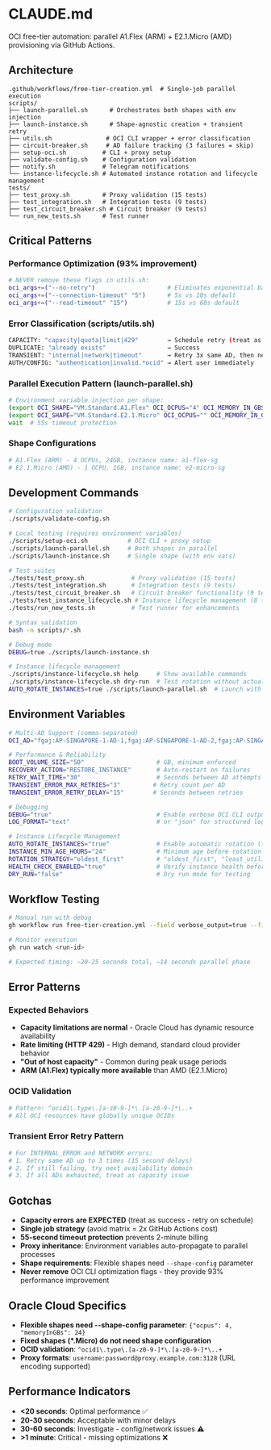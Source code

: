 # CLAUDE.md

OCI free-tier automation: parallel A1.Flex (ARM) + E2.1.Micro (AMD) provisioning via GitHub Actions.

## Architecture

```text
.github/workflows/free-tier-creation.yml  # Single-job parallel execution
scripts/
├── launch-parallel.sh      # Orchestrates both shapes with env injection
├── launch-instance.sh      # Shape-agnostic creation + transient retry
├── utils.sh               # OCI CLI wrapper + error classification
├── circuit-breaker.sh     # AD failure tracking (3 failures = skip)
├── setup-oci.sh          # CLI + proxy setup
├── validate-config.sh    # Configuration validation
├── notify.sh             # Telegram notifications
└── instance-lifecycle.sh # Automated instance rotation and lifecycle management
tests/
├── test_proxy.sh         # Proxy validation (15 tests)
├── test_integration.sh   # Integration tests (9 tests)
├── test_circuit_breaker.sh # Circuit breaker (9 tests)
└── run_new_tests.sh      # Test runner
```

## Critical Patterns

### Performance Optimization (93% improvement)
```bash
# NEVER remove these flags in utils.sh:
oci_args+=("--no-retry")                    # Eliminates exponential backoff
oci_args+=("--connection-timeout" "5")      # 5s vs 10s default
oci_args+=("--read-timeout" "15")           # 15s vs 60s default
```

### Error Classification (scripts/utils.sh)
```bash
CAPACITY: "capacity|quota|limit|429"        → Schedule retry (treat as success)
DUPLICATE: "already exists"                 → Success
TRANSIENT: "internal|network|timeout"       → Retry 3x same AD, then next AD
AUTH/CONFIG: "authentication|invalid.*ocid" → Alert user immediately
```

### Parallel Execution Pattern (launch-parallel.sh)
```bash
# Environment variable injection per shape:
(export OCI_SHAPE="VM.Standard.A1.Flex" OCI_OCPUS="4" OCI_MEMORY_IN_GBS="24"; ./launch-instance.sh) &
(export OCI_SHAPE="VM.Standard.E2.1.Micro" OCI_OCPUS="" OCI_MEMORY_IN_GBS=""; ./launch-instance.sh) &
wait  # 55s timeout protection
```

### Shape Configurations
```bash
# A1.Flex (ARM) - 4 OCPUs, 24GB, instance name: a1-flex-sg
# E2.1.Micro (AMD) - 1 OCPU, 1GB, instance name: e2-micro-sg
```

## Development Commands

```bash
# Configuration validation
./scripts/validate-config.sh

# Local testing (requires environment variables)
./scripts/setup-oci.sh           # OCI CLI + proxy setup
./scripts/launch-parallel.sh     # Both shapes in parallel
./scripts/launch-instance.sh     # Single shape (with env vars)

# Test suites
./tests/test_proxy.sh             # Proxy validation (15 tests)
./tests/test_integration.sh       # Integration tests (9 tests)
./tests/test_circuit_breaker.sh   # Circuit breaker functionality (9 tests)
./tests/test_instance_lifecycle.sh # Instance lifecycle management (8 tests)
./tests/run_new_tests.sh          # Test runner for enhancements

# Syntax validation
bash -n scripts/*.sh

# Debug mode
DEBUG=true ./scripts/launch-instance.sh

# Instance lifecycle management
./scripts/instance-lifecycle.sh help     # Show available commands
./scripts/instance-lifecycle.sh dry-run  # Test rotation without actual changes
AUTO_ROTATE_INSTANCES=true ./scripts/launch-parallel.sh  # Launch with auto-rotation
```

## Environment Variables

```bash
# Multi-AD Support (comma-separated)
OCI_AD="fgaj:AP-SINGAPORE-1-AD-1,fgaj:AP-SINGAPORE-1-AD-2,fgaj:AP-SINGAPORE-1-AD-3"

# Performance & Reliability
BOOT_VOLUME_SIZE="50"                    # GB, minimum enforced
RECOVERY_ACTION="RESTORE_INSTANCE"       # Auto-restart on failures
RETRY_WAIT_TIME="30"                     # Seconds between AD attempts
TRANSIENT_ERROR_MAX_RETRIES="3"         # Retry count per AD
TRANSIENT_ERROR_RETRY_DELAY="15"        # Seconds between retries

# Debugging
DEBUG="true"                             # Enable verbose OCI CLI output
LOG_FORMAT="text"                        # or "json" for structured logging

# Instance Lifecycle Management
AUTO_ROTATE_INSTANCES="true"             # Enable automatic rotation (true/false)
INSTANCE_MIN_AGE_HOURS="24"              # Minimum age before rotation eligible
ROTATION_STRATEGY="oldest_first"         # "oldest_first", "least_utilized"
HEALTH_CHECK_ENABLED="true"              # Verify instance health before rotation
DRY_RUN="false"                          # Dry run mode for testing
```

## Workflow Testing

```bash
# Manual run with debug
gh workflow run free-tier-creation.yml --field verbose_output=true --field send_notifications=false

# Monitor execution
gh run watch <run-id>

# Expected timing: ~20-25 seconds total, ~14 seconds parallel phase
```

## Error Patterns

### Expected Behaviors
- **Capacity limitations are normal** - Oracle Cloud has dynamic resource availability
- **Rate limiting (HTTP 429)** - High demand, standard cloud provider behavior  
- **"Out of host capacity"** - Common during peak usage periods
- **ARM (A1.Flex) typically more available** than AMD (E2.1.Micro)

### OCID Validation
```bash
# Pattern: ^ocid1\.type\.[a-z0-9-]*\.[a-z0-9-]*\..+
# All OCI resources have globally unique OCIDs
```

### Transient Error Retry Pattern
```bash
# For INTERNAL_ERROR and NETWORK errors:
# 1. Retry same AD up to 3 times (15 second delays)
# 2. If still failing, try next availability domain
# 3. If all ADs exhausted, treat as capacity issue
```

## Gotchas

- **Capacity errors are EXPECTED** (treat as success - retry on schedule)
- **Single job strategy** (avoid matrix = 2x GitHub Actions cost)
- **55-second timeout protection** prevents 2-minute billing
- **Proxy inheritance**: Environment variables auto-propagate to parallel processes
- **Shape requirements**: Flexible shapes need `--shape-config` parameter
- **Never remove** OCI CLI optimization flags - they provide 93% performance improvement

## Oracle Cloud Specifics

- **Flexible shapes need --shape-config parameter**: `{"ocpus": 4, "memoryInGBs": 24}`
- **Fixed shapes (*.Micro) do not need shape configuration**
- **OCID validation**: `^ocid1\.type\.[a-z0-9-]*\.[a-z0-9-]*\..+`
- **Proxy formats**: `username:password@proxy.example.com:3128` (URL encoding supported)

## Performance Indicators

- **<20 seconds**: Optimal performance ✅
- **20-30 seconds**: Acceptable with minor delays
- **30-60 seconds**: Investigate - config/network issues ⚠️
- **>1 minute**: Critical - missing optimizations ❌